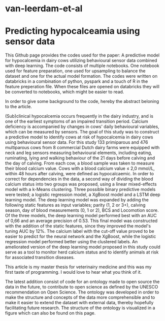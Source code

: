 # van-leerdam-et-al

# Predicting hypocalceamia using sensor data 

This Github page provides the codes used for the paper: A predictive model for hypocalcemia in dairy cows utilizing behavioural sensor data combined with deep learning. The code consists of multiple notebooks. One notebook used for feature preparation, one used for upsampling to balance the dataset and one for the actual model formation. The codes were written on databricks in a combination of python, pyspark and a touch of R in the feature preperation file. When these files are opened on databricks they will be converted to notebooks, which might be easier to read.  

In order to give some background to the code, hereby the abstract beloning to the article. 

(Sub)clinical hypocalcemia occurs frequently in the dairy industry, and is one of the earliest symptoms of an impaired transition period. Calcium deficiency is accompanied by changes in cows' daily behavioural variables, which can be measured by sensors. 
The goal of this study was to construct a predictive model to identify cows at risk of hypocalcemia in dairy cows using behavioural sensor data. For this study 133 primiparous and 476 multiparous cows from 8 commercial Dutch dairy farms were equipped with neck and leg sensors measuring behavioural elements, including eating, ruminating, lying and walking behaviour of the 21 days before calving and the day of calving. From each cow, a blood sample was taken to measure their blood calcium value. Cows with a blood calcium value $\leq$ 2,0 mmol/L, within 48 hours after calving, were defined as hypocalcaemic. In order to correct for dependencies in the data, a second way of dividing the blood calcium status into two groups was proposed, using a linear mixed-effects model with a k-Means clustering. Three possible binary predictive models were tested; a logistic regression model, a XgBoost model and a LSTM deep learning model. The deep learning model was expanded by adding the following static features as input variables; parity (1, 2 or 3+), calving season, day of blood measurements (0, 1 or 2), BCS and Locomotion score. Of the three models, the deep learning model performed best with an AUC of 0,66 and an average precision of 0.53. This final model was constructed with the addition of the static features, since they improved the model's tuning AUC by 12\%. The calcium label with the cut-off value proved to be easier to predict for the neural network and the XgBoost, while the logistic regression model performed better using the clustered labels. An ameliorated version of the deep learning model proposed in this study could serve as a tool to monitor herd calcium status and to identify animals at risk for associated transition diseases.

This article is my master thesis for veterinairy medicine and this was my first taste of programming. I would love to hear what you think of it.

The latest addition consist of code for an ontology made to open source the data in the future, to contribute to open science as defined by the UNESCO recommendation on Open Science. The ontology was developed in order to make the structure and concepts of the data more comprehensible and to make it easier to extend the dataset with external data, thereby hopefully facilitating future research. The structure of the ontology is visualized in a figure which can also be found on this page.
